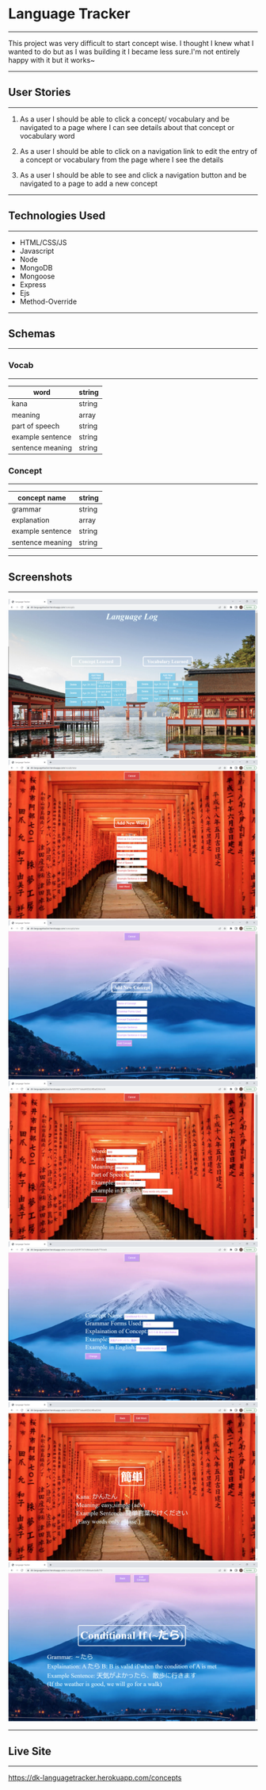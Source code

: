 # Language Tracker

---

<p>This project was very difficult to start concept wise. I thought I knew what I wanted to do but as I was building it I became less sure.I'm not entirely happy with it but it works~</p>

---

## User Stories

---

1. As a user I should be able to click a concept/ vocabulary and be navigated  to a page where I can see details about that concept or vocabulary word

2. As a user I should be able to click on a navigation link to edit the entry of a concept or vocabulary from the page where I see the details

3. As a user I should be able to see and click a navigation button and be navigated to a page to add a new concept

---

## Technologies Used

---

- HTML/CSS/JS
- Javascript
- Node
- MongoDB
- Mongoose
- Express
- Ejs
- Method-Override

---

## Schemas

---

### Vocab

---

| word             | string |
|------------------|--------|
| kana             | string |
| meaning          | array  |
| part of speech   | string |
| example sentence | string |
| sentence meaning | string |


### Concept

---

| concept name     | string |
|------------------|--------|
| grammar          | string |
| explanation      | array  |
| example sentence | string |
| sentence meaning | string |

---

## Screenshots

---

![index](./static/images/screenshots/Screenshot%202022-04-27%20214656.png)
![new](./static/images/screenshots/Screenshot%202022-04-27%20214717.png)
![new](./static/images/screenshots/Screenshot%202022-04-27%20214738.png)
![edit](./static/images/screenshots/Screenshot%202022-04-27%20214818.png)
![edit](./static/images/screenshots/Screenshot%202022-04-27%20214848.png)
![show](./static/images/screenshots/Screenshot%202022-04-27%20214802.png)
![show](./static/images/screenshots/Screenshot%202022-04-27%20214832.png)

---

## Live Site

---

<https://dk-languagetracker.herokuapp.com/concepts>